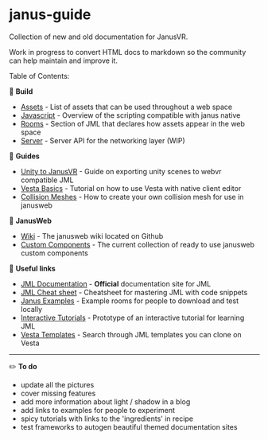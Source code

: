 # janus-guide
Collection of new and old documentation for JanusVR.

Work in progress to convert HTML docs to markdown so the community can help maintain and improve it.

Table of Contents:

:wrench: **Build**

- [Assets](https://github.com/madjin/janus-guide/blob/master/docs/build/assets.md) - List of assets that can be used throughout a web space
- [Javascript](https://github.com/madjin/janus-guide/blob/master/docs/build/javascript.md) - Overview of the scripting compatible with janus native
- [Rooms](https://github.com/madjin/janus-guide/blob/master/docs/build/room.md) - Section of JML that declares how assets appear in the web space
- [Server](https://github.com/madjin/janus-guide/blob/master/docs/build/server.md) - Server API for the networking layer (WIP)

:notebook: **Guides**

- [Unity to JanusVR](https://github.com/madjin/janus-guide/blob/master/docs/blog/unity.md) - Guide on exporting unity scenes to webvr compatible JML
- [Vesta Basics](https://github.com/madjin/janus-guide/blob/master/guide/tutorials/vestabasics.md) - Tutorial on how to use Vesta with native client editor
- [Collision Meshes](https://github.com/madjin/janus-guide/blob/master/guide/tutorials/Collision-Meshes.md) - How to create your own collision mesh for use in janusweb

:mount_fuji: **JanusWeb**

- [Wiki](https://github.com/jbaicoianu/janusweb/wiki) - The janusweb wiki located on Github
- [Custom Components](https://github.com/madjin/janus-custom-components) - The current collection of ready to use janusweb custom components


:pushpin: **Useful links**

- [JML Documentation](http://janusvr.com/docs/build/introtojml/index.html) - **Official** documentation site for JML
- [JML Cheat sheet](https://github.com/madjin/janus-guide/blob/master/guide/cheatsheet.md) - Cheatsheet for mastering JML with code snippets
- [Janus Examples](https://github.com/janusvr/janusvr-examples) - Example rooms for people to download and test locally
- [Interactive Tutorials](https://github.com/jbaicoianu/janusvr-tutorials) - Prototype of an interactive tutorial for learning JML
- [Vesta Templates](https://vesta.janusvr.com/search/template/1) - Search through JML templates you can clone on Vesta

***

:pencil2: **To do**

- update all the pictures
- cover missing features
- add more information about light / shadow in a blog
- add links to examples for people to experiment
- spicy tutorials with links to the 'ingredients' in recipe
- test frameworks to autogen beautiful themed documentation sites
